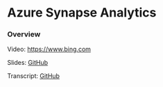 # Azure Synapse Analytics

### Overview

Video: https://www.bing.com

Slides: [GitHub](https://github.com/adnanhashmi/learning/blob/main/synapse/01-Overview.pdf)

Transcript: [GitHub](https://github.com/adnanhashmi/learning/blob/main/synapse/01-Overview.md)

